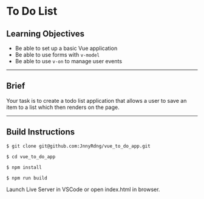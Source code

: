 # To Do List

## Learning Objectives

- Be able to set up a basic Vue application
- Be able to use forms with `v-model`
- Be able to use `v-on` to manage user events

---

## Brief

Your task is to create a todo list application that allows a user to save an item to a list which then renders on the page.

---
## Build Instructions

```
$ git clone git@github.com:JnnyRdng/vue_to_do_app.git
```

```
$ cd vue_to_do_app
```

```
$ npm install
```

```
$ npm run build
```

Launch Live Server in VSCode or open index.html in browser.